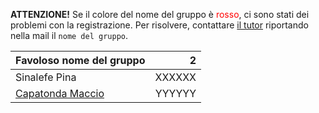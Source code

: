 **ATTENZIONE!** Se il colore del nome del gruppo è <span style="color:red">rosso</span>, ci sono stati dei problemi con la registrazione. Per risolvere, contattare [il tutor](mailto:stefanopio.zingaro@unibo.it) riportando nella mail il `nome del gruppo`.

|Favoloso nome del gruppo|2|
|:-|-:|
|Sinalefe Pina|XXXXXX|
|[Capatonda Maccio](mailto:maccio.capatonda@studio.unibo.it)|YYYYYY|
